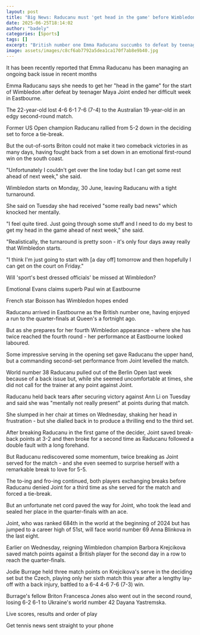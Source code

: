```yaml
---
layout: post
title: "Big News: Raducanu must 'get head in the game' before Wimbledon"
date: 2025-06-25T18:14:02
author: "badely"
categories: [Sports]
tags: []
excerpt: "British number one Emma Raducanu succumbs to defeat by teenager Maya Joint in an edgy second-round match at Eastbourne."
image: assets/images/c8cf6ab7792a5dea1ca170f7ab8e9b40.jpg
---
```


It has been recently reported that Emma Raducanu has been managing an ongoing back issue in recent months

Emma Raducanu says she needs to get her "head in the game" for the start of Wimbledon after defeat by teenager Maya Joint ended her difficult week in Eastbourne.

The 22-year-old lost 4-6 6-1 7-6 (7-4) to the Australian 19-year-old in an edgy second-round match.

Former US Open champion Raducanu rallied from 5-2 down in the deciding set to force a tie-break.

But the out-of-sorts Briton could not make it two comeback victories in as many days, having fought back from a set down in an emotional first-round win on the south coast.

"Unfortunately I couldn't get over the line today but I can get some rest ahead of next week," she said.

Wimbledon starts on Monday, 30 June, leaving Raducanu with a tight turnaround.

She said on Tuesday she had received "some really bad news" which knocked her mentally.

"I feel quite tired. Just going through some stuff and I need to do my best to get my head in the game ahead of next week," she said.

"Realistically, the turnaround is pretty soon - it's only four days away really that Wimbledon starts.

"I think I'm just going to start with [a day off] tomorrow and then hopefully I can get on the court on Friday."

Will 'sport's best dressed officials' be missed at Wimbledon?

Emotional Evans claims superb Paul win at Eastbourne

French star Boisson has Wimbledon hopes ended

Raducanu arrived in Eastbourne as the British number one, having enjoyed a run to the quarter-finals at Queen's a fortnight ago.

But as she prepares for her fourth Wimbledon appearance - where she has twice reached the fourth round - her performance at Eastbourne looked laboured.

Some impressive serving in the opening set gave Raducanu the upper hand, but a commanding second-set performance from Joint levelled the match.

World number 38 Raducanu pulled out of the Berlin Open last week because of a back issue but, while she seemed uncomfortable at times, she did not call for the trainer at any point against Joint.

Raducanu held back tears after securing victory against Ann Li on Tuesday and said she was "mentally not really present" at points during that match.

She slumped in her chair at times on Wednesday, shaking her head in frustration - but she dialled back in to produce a thrilling end to the third set.

After breaking Raducanu in the first game of the decider, Joint saved break-back points at 3-2 and then broke for a second time as Raducanu followed a double fault with a long forehand.

But Raducanu rediscovered some momentum, twice breaking as Joint served for the match - and she even seemed to surprise herself with a remarkable break to love for 5-5.

The to-ing and fro-ing continued, both players exchanging breaks before Raducanu denied Joint for a third time as she served for the match and forced a tie-break.

But an unfortunate net cord paved the way for Joint, who took the lead and sealed her place in the quarter-finals with an ace.

Joint, who was ranked 684th in the world at the beginning of 2024 but has jumped to a career high of 51st, will face world number 69 Anna Blinkova in the last eight.

Earlier on Wednesday, reigning Wimbledon champion Barbora Krejcikova saved match points against a British player for the second day in a row to reach the quarter-finals.

Jodie Burrage held three match points on Krejcikova's serve in the deciding set but the Czech, playing only her sixth match this year after a lengthy lay-off with a back injury, battled to a 6-4 4-6 7-6 (7-3) win.

Burrage's fellow Briton Francesca Jones also went out in the second round, losing 6-2 6-1 to Ukraine's world number 42 Dayana Yastremska.

Live scores, results and order of play

Get tennis news sent straight to your phone

